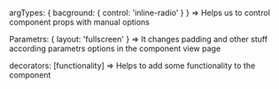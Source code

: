 argTypes: {
    bacground: {
        control: 'inline-radio'
    }
} => Helps us to control component props with manual options

Parametrs: {
    layout: 'fullscreen'
} => It changes padding and other stuff according parametrs options in the component view page

decorators: [functionality] => Helps to add some functionality to the component